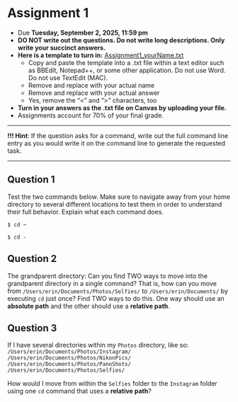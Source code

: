 # Assignment 1

- Due **Tuesday, September 2, 2025, 11:59 pm** 
- **DO NOT write out the questions. Do not write long descriptions. Only write your succinct answers.**
- **Here is a template to turn in:** [Assignment1_yourName.txt](https://github.com/jesshill/CSU-2025FA-DSCI-510-001_LINUX_as_a_computational_platform/blob/main/Home_Work/Assignment1_yourName.txt)
  - Copy and paste the template into a .txt file within a text editor such as BBEdit, Notepad++, or some other application. Do not use Word. Do not use TextEdit (MAC).
  - Remove <yourNameHere> and replace with your actual name
  - Remove <answerHere> and replace with your actual answer
  - Yes, remove the “<” and “>” characters, too
- **Turn in your answers as the .txt file on Canvas by uploading your file.**
- Assignments account for 70% of your final grade. 

---

**!!! Hint**: If the question asks for a command, write out the full command line entry as you would write it on the command line to generate the requested task.

---

## Question 1

Test the two commands below. Make sure to navigate away from your home directory to several different locations to test them in order to understand their full behavior. Explain what each command does.

```
$ cd ~
```
```
$ cd -
```

## Question 2

The grandparent directory: Can you find TWO ways to move into the grandparent directory in a single command? That is, how can you move from
`/Users/erin/Documents/Photos/Selfies/` to `/Users/erin/Documents/` by executing `cd` just once? Find TWO ways to do this. One way should use an **absolute path** and the other should use a **relative path**.

## Question 3

If I have several directories within my `Photos` directory, like so: 
`/Users/erin/Documents/Photos/Instagram/`
`/Users/erin/Documents/Photos/NikonPics/`
`/Users/erin/Documents/Photos/PanoShots/`
`/Users/erin/Documents/Photos/Selfies/`

How would I move from within the `Selfies` folder to the `Instagram` folder using one `cd` command that uses a **relative path**?


